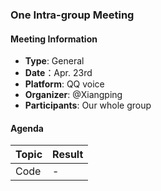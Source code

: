 ### One Intra-group Meeting

#### Meeting Information
- **Type**: General
- **Date**：Apr. 23rd
- **Platform**: QQ voice
- **Organizer**: @Xiangping
- **Participants**: Our whole group

#### Agenda
|Topic|Result|
|-|-|
|Code|-|
